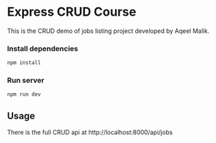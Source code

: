 # Express CRUD Course

This is the CRUD demo of jobs listing project developed by Aqeel Malik.

### Install dependencies

```bash
npm install
```

### Run server

```bash
npm run dev
```

## Usage

There is the full CRUD api at http://localhost:8000/api/jobs
